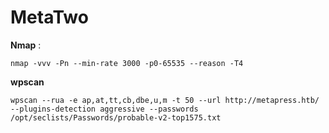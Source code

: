 # MetaTwo
**Nmap** : 
```
nmap -vvv -Pn --min-rate 3000 -p0-65535 --reason -T4
```
**wpscan** 
```
wpscan --rua -e ap,at,tt,cb,dbe,u,m -t 50 --url http://metapress.htb/ --plugins-detection aggressive --passwords /opt/seclists/Passwords/probable-v2-top1575.txt
```


